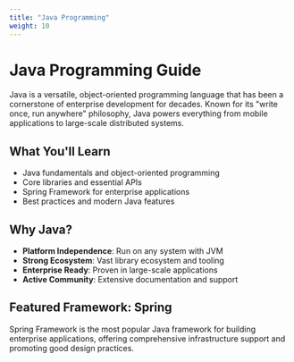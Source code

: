 ```yaml
---
title: "Java Programming"
weight: 10
---
```


# Java Programming Guide

Java is a versatile, object-oriented programming language that has been a cornerstone of enterprise development for decades. Known for its "write once, run anywhere" philosophy, Java powers everything from mobile applications to large-scale distributed systems.

## What You'll Learn

- Java fundamentals and object-oriented programming
- Core libraries and essential APIs
- Spring Framework for enterprise applications
- Best practices and modern Java features

## Why Java?

- **Platform Independence**: Run on any system with JVM
- **Strong Ecosystem**: Vast library ecosystem and tooling
- **Enterprise Ready**: Proven in large-scale applications
- **Active Community**: Extensive documentation and support

## Featured Framework: Spring

Spring Framework is the most popular Java framework for building enterprise applications, offering comprehensive infrastructure support and promoting good design practices.
